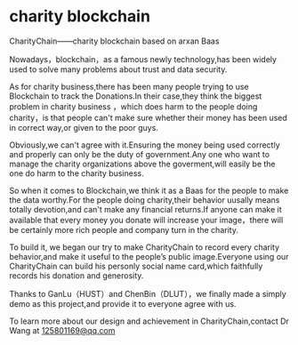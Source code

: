 # charity blockchain
CharityChain——charity blockchain based on arxan Baas

Nowadays，blockchain，as a famous newly technology,has been widely used to solve many problems about trust and data security.

As for charity business,there has been many people trying to use Blockchain to track the Donations.In their case,they think the biggest problem in charity business ，which does harm to the people doing charity，is that people can't make sure whether their money has been used in correct way,or given to the poor guys.

Obviously,we can't agree with it.Ensuring the money being used correctly and properly can only be the duty of government.Any one who want to manage the charity organizations above the goverment,will easily be the one do harm to the charity business.

So when it comes to Blockchain,we think it as a Baas for the people to make the data worthy.For the people doing charity,their behavior uusally means totally devotion,and can't make any financial returns.If anyone can make it available that every money you donate will increase your image，there will be certainly more rich people and company turn in the charity.

To build it, we began our try to make CharityChain to record every charity behavior,and make it useful to the people’s public image.Everyone using our CharityChain can build his personly social name card,which faithfully records his donation and generosity.

Thanks to GanLu（HUST）and ChenBin（DLUT），we finally made a simply demo as this project,and provide it to everyone agree with us.

To learn more about our design and achievement in CharityChain,contact Dr Wang at 125801169@qq.com
